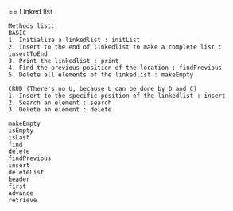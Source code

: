 == Linked list

    Methods list:
    BASIC
    1. Initialize a linkedlist : initList
    2. Insert to the end of linkedlist to make a complete list : insertToEnd
    3. Print the linkedlist : print
    4. Find the previous position of the location : findPrevious
    5. Delete all elements of the linkedlist : makeEmpty

    CRUD (There's no U, because U can be done by D and C)
    1. Insert to the specific position of the linkedlist : insert
    2. Search an element : search
    3. Delete an element : delete

    makeEmpty
    isEmpty
    isLast
    find
    delete
    findPrevious
    insert
    deleteList
    header
    first
    advance
    retrieve

